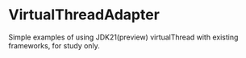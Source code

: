 # VirtualThreadAdapter

Simple examples of using JDK21(preview) virtualThread with existing frameworks, for study only.  